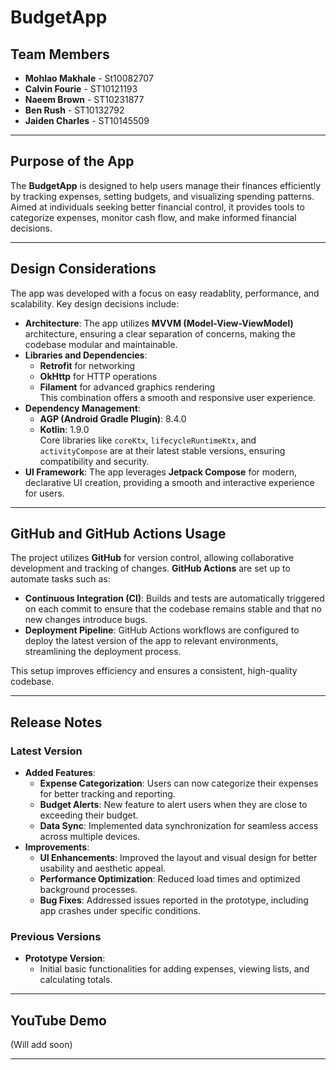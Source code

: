 # BudgetApp

## Team Members
- **Mohlao Makhale** - St10082707
- **Calvin Fourie** - ST10121193
- **Naeem Brown** - ST10231877
- **Ben Rush** - ST10132792
- **Jaiden Charles** - ST10145509

---

## Purpose of the App
The **BudgetApp** is designed to help users manage their finances efficiently by tracking expenses, setting budgets, and visualizing spending patterns. Aimed at individuals seeking better financial control, it provides tools to categorize expenses, monitor cash flow, and make informed financial decisions.

---

## Design Considerations
The app was developed with a focus on easy readablity, performance, and scalability. Key design decisions include:

- **Architecture**: The app utilizes **MVVM (Model-View-ViewModel)** architecture, ensuring a clear separation of concerns, making the codebase modular and maintainable.
- **Libraries and Dependencies**:
  - **Retrofit** for networking
  - **OkHttp** for HTTP operations
  - **Filament** for advanced graphics rendering  
  This combination offers a smooth and responsive user experience.
- **Dependency Management**:
  - **AGP (Android Gradle Plugin)**: 8.4.0
  - **Kotlin**: 1.9.0  
  Core libraries like `coreKtx`, `lifecycleRuntimeKtx`, and `activityCompose` are at their latest stable versions, ensuring compatibility and security.
- **UI Framework**: The app leverages **Jetpack Compose** for modern, declarative UI creation, providing a smooth and interactive experience for users.

---

## GitHub and GitHub Actions Usage
The project utilizes **GitHub** for version control, allowing collaborative development and tracking of changes. **GitHub Actions** are set up to automate tasks such as:

- **Continuous Integration (CI)**: Builds and tests are automatically triggered on each commit to ensure that the codebase remains stable and that no new changes introduce bugs.
- **Deployment Pipeline**: GitHub Actions workflows are configured to deploy the latest version of the app to relevant environments, streamlining the deployment process.

This setup improves efficiency and ensures a consistent, high-quality codebase.

---

## Release Notes

### Latest Version
- **Added Features**:
  - **Expense Categorization**: Users can now categorize their expenses for better tracking and reporting.
  - **Budget Alerts**: New feature to alert users when they are close to exceeding their budget.
  - **Data Sync**: Implemented data synchronization for seamless access across multiple devices.
- **Improvements**:
  - **UI Enhancements**: Improved the layout and visual design for better usability and aesthetic appeal.
  - **Performance Optimization**: Reduced load times and optimized background processes.
  - **Bug Fixes**: Addressed issues reported in the prototype, including app crashes under specific conditions.

### Previous Versions
- **Prototype Version**:
  - Initial basic functionalities for adding expenses, viewing lists, and calculating totals.

---

## YouTube Demo
(Will add soon)

---
